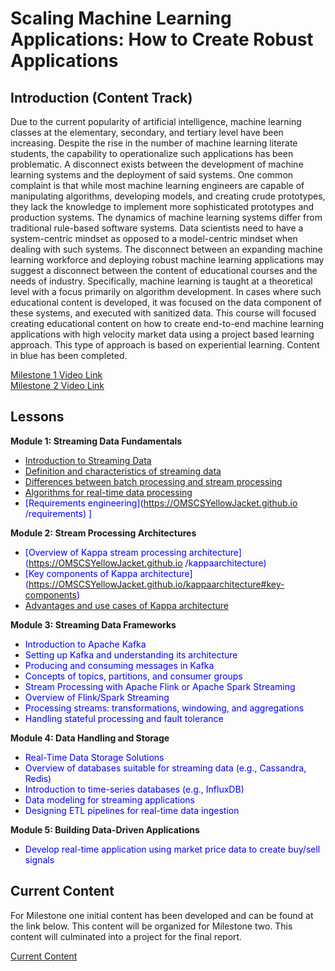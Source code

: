 # Scaling Machine Learning Applications: How to Create Robust Applications
## Introduction (Content Track)
Due to the current popularity of artificial intelligence, machine learning classes
at the elementary, secondary, and tertiary level have been increasing. Despite
the rise in the number of machine learning literate students, the capability to
operationalize such applications has been problematic. A disconnect exists between
the development of machine learning systems and the deployment of
said systems. One common complaint is that while most machine
learning engineers are capable of manipulating algorithms, developing
models, and creating crude prototypes, they lack the knowledge to implement
more sophisticated prototypes and production systems. The dynamics of machine learning systems differ from traditional rule-based
software systems. Data scientists need to have a system-centric mindset as
opposed to a model-centric mindset when dealing with such systems.
The disconnect between an expanding machine learning workforce and deploying
robust machine learning applications may suggest a disconnect between the
content of educational courses and the needs of industry. Specifically, machine learning is taught at a theoretical level with a focus primarily on
algorithm development. In cases where such educational content is developed,
it was focused on the data component of these systems, and executed with sanitized
data. This course will focused creating educational content on how to create end-to-end machine learning applications with high velocity market data using a project based learning approach.
This type of approach is based on experiential learning. Content in blue has been completed.

[Milestone 1 Video Link](https://mediaspace.gatech.edu/media/Scaling+Machine+Learning+Applications/1_03qeqwy0)<br> 
[Milestone 2 Video Link](https://mediaspace.gatech.edu/media/Milestone2/1_x8sto7p0)

## Lessons

 <b> Module 1: Streaming Data Fundamentals  </b><br> 
- <span style="color: blue">[Introduction to Streaming Data](https://OMSCSYellowJacket.github.io/data)</span>
- <span style="color: blue">[Definition and characteristics of streaming data](https://OMSCSYellowJacket.github.io/data#definition-of-streaming-data)</span>
- <span style="color: blue">[Differences between batch processing and stream processing](https://OMSCSYellowJacket.github.io/data#batch-data-versus-streaming-data)</span>
- <span style="color: blue">[Algorithms for real-time data processing](https://OMSCSYellowJacket.github.io/data#types-of-streamimg-data-algorithms)</span>
- <span style="color: blue">[Requirements engineering](https://OMSCSYellowJacket.github.io
/requirements)
]</span>

<b> Module 2: Stream Processing Architectures</b><br> 
- <span style="color: blue">[Overview of Kappa stream processing architecture](https://OMSCSYellowJacket.github.io
/kappaarchitecture)</span>
- <span style="color: blue">[Key components of Kappa architecture] (https://OMSCSYellowJacket.github.io/kappaarchitecture#key-components)</span>
- <span style="color: blue">[Advantages and use cases of Kappa architecture](https://OMSCSYellowJacket.github.io/kappaarchitecture#advantages)</span>
  
<b> Module 3: Streaming Data Frameworks</b><br> 
- <span style="color: blue">Introduction to Apache Kafka</span>
- <span style="color: blue">Setting up Kafka and understanding its architecture</span>
- <span style="color: blue">Producing and consuming messages in Kafka</span>
- <span style="color: blue">Concepts of topics, partitions, and consumer groups</span>
- <span style="color: blue">Stream Processing with Apache Flink or Apache Spark Streaming</span>
- <span style="color: blue">Overview of Flink/Spark Streaming</span>
- <span style="color: blue">Processing streams: transformations, windowing, and aggregations</span>
- <span style="color: blue">Handling stateful processing and fault tolerance</span>
  
<b> Module 4: Data Handling and Storage</b><br> 
- <span style="color: blue">Real-Time Data Storage Solutions</span>
- <span style="color: blue">Overview of databases suitable for streaming data (e.g., Cassandra, Redis)</span>
- <span style="color: blue">Introduction to time-series databases (e.g., InfluxDB)</span>
- <span style="color: blue">Data modeling for streaming applications </span>
- <span style="color: blue">Designing ETL pipelines for real-time data ingestion </span>
  
<b> Module 5: Building Data-Driven Applications</b><br> 
- <span style="color: blue">Develop real-time application using market price data to create buy/sell signals </span>

## Current Content

For Milestone one initial content has been developed and can be found at the link below.  This content will be organized for Milestone two. This content will culminated into a project for the final report.<br>

[Current Content](https://omscsyellowjacket.github.io/content)<br>
